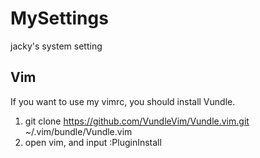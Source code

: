 # MySettings
jacky's system setting

## Vim
If you want to use my vimrc, you should install Vundle.

1. git clone https://github.com/VundleVim/Vundle.vim.git ~/.vim/bundle/Vundle.vim
2. open vim, and input :PluginInstall
